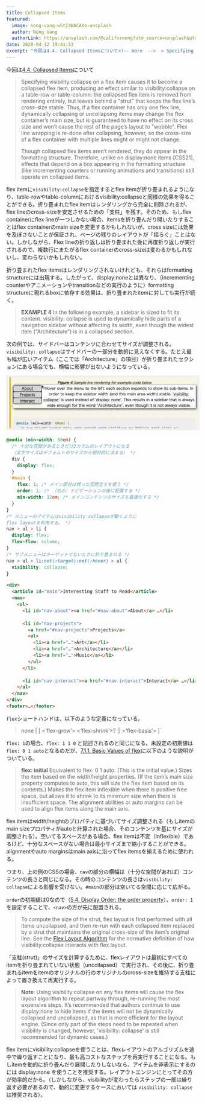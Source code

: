 ```yaml
---
title: Collapsed Items
featured:
  image: nong-vang-w5tI4WACAKo-unsplash
  author: Nong Vang
  authorLink: https://unsplash.com/@californong?utm_source=unsplash&utm_medium=referral&utm_content=creditCopyText
date: 2020-04-12 19:41:53
excerpt: "今回は4.4. Collapsed Itemsについて<!-- more  -->  > Specifying visibility:collapse on a flex item causes it to become a collapsed flex item, produ"
---
```


今回は[4.4. Collapsed Items](https://www.w3.org/TR/css-flexbox-1/#visibility-collapse)について<!-- more  -->

> Specifying visibility:collapse on a flex item causes it to become a collapsed flex item, producing an effect similar to visibility:collapse on a table-row or table-column: the collapsed flex item is removed from rendering entirely, but leaves behind a "strut" that keeps the flex line’s cross-size stable. Thus, if a flex container has only one flex line, dynamically collapsing or uncollapsing items may change the flex container’s main size, but is guaranteed to have no effect on its cross size and won’t cause the rest of the page’s layout to "wobble". Flex line wrapping is re-done after collapsing, however, so the cross-size of a flex container with multiple lines might or might not change.
>
> Though collapsed flex items aren’t rendered, they do appear in the formatting structure. Therefore, unlike on display:none items [CSS21], effects that depend on a box appearing in the formatting structure (like incrementing counters or running animations and transitions) still operate on collapsed items.

flex itemに`visibility:collapse`を指定するとflex itemが折り畳まれるようになり、table-rowやtable-columnにおけるvisibility:collapseと同様の効果を得ることができる。折り畳まれたflex itemはレンダリングから完全に削除されるが、flex lineのcross-sizeを安定させるための「支柱」を残す。そのため、もしflex containerにflex lineが一つしかない場合、itemsを折り畳んだり開いたりすることはflex containerのmain sizeを変更するかもしれないが、cross sizeには効果を及ぼさないことが保証され、ページの残りのレイアウトが「揺らぐ」ことはない。しかしながら、Flex lineの折り返しは折り畳まれた後に再度折り返しが実行されるので、複数行にまたがるflex containerのcross-sizeは変わるかもしれないし、変わらないかもしれない。

折り畳まれたflex itemsはレンダリングされないけれども、それらはformatting structureには出現する。したがって、display:noneとは異なり、（incrementing counterやアニメーションやtransitionなどの実行のように）formatting structureに現れるboxに依存する効果は、折り畳まれたitemに対しても実行が続く。

> **EXAMPLE 4** In the following example, a sidebar is sized to fit its content. visibility: collapse is used to dynamically hide parts of a navigation sidebar without affecting its width, even though the widest item (“Architecture”) is in a collapsed section.

次の例では、サイドバーはコンテンツに合わせてサイズが調整される。`visibility: collapse`はサイドバーの一部分を動的に見えなくする。たとえ最も幅が広いアイテム（ここでは「Architecture」の項目）が折り畳まれたセクションにある場合でも、横幅に影響が出ないようになっている。

<img src="/assets/images/screencapture_collapsed_itmes.gif" width="803" style="border:5px solid #f0f0f0" />

```css
@media (min-width: 60em) {
  /* 十分な空間があるときだけ2カラムのレイアウトになる
  （文字サイズはデフォルトのサイズから相対的に決まる） */
  div {
    display: flex;
  }
  #main {
    flex: 1; /* メイン部分は残った空間全てを使う */
    order: 1; /* （右の）ナビゲーションの後に配置する */
    min-width: 12em; /* メインコンテンツのサイズを最適化する */
  }
}
/* メニューのアイテムはvisibility:collapseが動くように
flex layoutを利用する。 */
nav > ul > li {
  display: flex;
  flex-flow: column;
}
/* サブメニューはターゲットでないときに折り畳まれる */
nav > ul > li:not(:target):not(:hover) > ul {
  visibility: collapse;
}
```

```html
<div>
  <article id="main">Interesting Stuff to Read</article>
  <nav>
    <ul>
      <li id="nav-about"><a href="#nav-about">About</a> …</li>

      <li id="nav-projects">
        <a href="#nav-projects">Projects</a>
        <ul>
          <li><a href="…">Art</a></li>
          <li><a href="…">Architecture</a></li>
          <li><a href="…">Music</a></li>
        </ul>
      </li>

      <li id="nav-interact"><a href="#nav-interact">Interact</a> …</li>
    </ul>
  </nav>
</div>
<footer>…</footer>
```

`flex`ショートハンドは、以下のような定義になっている。

> none | [ <‘flex-grow’> <‘flex-shrink’>? || <‘flex-basis’> ]`

`flex: 1`の場合、`flex: 1 1 0` と記述されるのと同じになる。未設定の初期値は `flex: 0 1 auto`となるのだが、[7.1.1. Basic Values of flex](https://www.w3.org/TR/css-flexbox-1/#flex-initial)に以下のような説明がついている。

> **flex: initial**
> Equivalent to flex: 0 1 auto. (This is the initial value.) Sizes the item based on the width/height properties. (If the item’s main size property computes to auto, this will size the flex item based on its contents.) Makes the flex item inflexible when there is positive free space, but allows it to shrink to its minimum size when there is insufficient space. The alignment abilities or auto margins can be used to align flex items along the main axis.

flex itemはwidth/heightのプロパティに基づいてサイズ調整される（もしitemのmain sizeプロパティがautoと計算された場合、そのコンテンツを基にサイズが調整される）。空いてるスペースがある場合、flex itemは不変（inflexible）であるけど、十分なスペースがない場合は最小サイズまで縮小することができる。alignmentやauto marginsはmain axisに沿ってflex itemsを揃えるために使われる。

つまり、上の例のCSSの場合、`nav`の部分の横幅は（十分な空間があれば）コンテンツの長さと同じになる。その時のコンテンツの長さは`visibility: collapse`による影響を受けない。`#main`の部分は空いてる空間に応じて広がる。

`order`の初期値は0なので（[5.4. Display Order: the order property](https://www.w3.org/TR/css-flexbox-1/#order-property)）、`order: 1`を設定することで、`<nav>`の方が先に配置される。

> To compute the size of the strut, flex layout is first performed with all items uncollapsed, and then re-run with each collapsed item replaced by a strut that maintains the original cross-size of the item’s original line. See the [Flex Layout Algorithm](https://www.w3.org/TR/css-flexbox-1/#layout-algorithm) for the normative definition of how visibility:collapse interacts with flex layout.

「支柱(strut)」のサイズを計算するために、flexレイアウトは最初にすべてのitemを折り畳まれていない状態（uncollapsed）で実行され、その後に、折り畳まれるitemをitemのオリジナルの行のオリジナルのcross-sizeを維持する支柱によって置き換えて再実行する。

> **Note**: Using visibility:collapse on any flex items will cause the flex layout algorithm to repeat partway through, re-running the most expensive steps. It’s recommended that authors continue to use display:none to hide items if the items will not be dynamically collapsed and uncollapsed, as that is more efficient for the layout engine. (Since only part of the steps need to be repeated when visibility is changed, however, 'visibility: collapse' is still recommended for dynamic cases.)

flex itemにvisibility:collapseを使うことは、flexレイアウトのアルゴリズムを途中で繰り返すことになり、最も高コストなステップを再実行することになる。もしitemを動的に折り畳んだり展開したりしないなら、アイテムを非表示にするのには display:none を使うことを推奨する。レイアウトエンジンにとってその方が効率的だから。（しかしながら、visibilityが変わったらステップの一部は繰り返す必要があるので、動的に変更するケースにおいては `visibility: collapse` は推奨される）。
